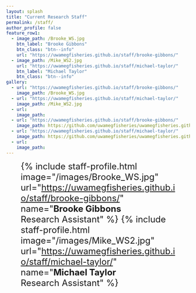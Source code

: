 ```yaml
---
layout: splash
title: "Current Research Staff"
permalink: /staff/
author_profile: false
feature_row1:
  - image_path: /Brooke_WS.jpg
    btn_label: "Brooke Gibbons"
    btn_class: "btn--info"
    url: "https://uwamegfisheries.github.io/staff/brooke-gibbons/"
  - image_path: /Mike_WS2.jpg
    url: "https://uwamegfisheries.github.io/staff/michael-taylor/"
    btn_label: "Michael Taylor"
    btn_class: "btn--info"
gallery:
  - url: "https://uwamegfisheries.github.io/staff/brooke-gibbons/"
    image_path: /Brooke_WS.jpg
  - url: "https://uwamegfisheries.github.io/staff/michael-taylor/"
    image_path: /Mike_WS2.jpg
  - url: 
    image_path: 
  - url: "https://uwamegfisheries.github.io/staff/brooke-gibbons/"
    image_path: https://github.com/uwamegfisheries/uwamegfisheries.github.io/blob/master/names/N_Brooke.png?raw=true
  - url: "https://uwamegfisheries.github.io/staff/michael-taylor/"
    image_path: https://github.com/uwamegfisheries/uwamegfisheries.github.io/blob/master/names/N_Mike.png?raw=true
  - url: 
    image_path: 
---
```

<font size="5"><figure class="half" align="left">
  {% include staff-profile.html image="/images/Brooke_WS.jpg" url="https://uwamegfisheries.github.io/staff/brooke-gibbons/" name="<b>Brooke Gibbons</b><br />Research Assistant" %}
  {% include staff-profile.html image="/images/Mike_WS2.jpg" url="https://uwamegfisheries.github.io/staff/michael-taylor/" name="<b>Michael Taylor</b><br />Research Assistant" %}  
	</figure>
</font>
